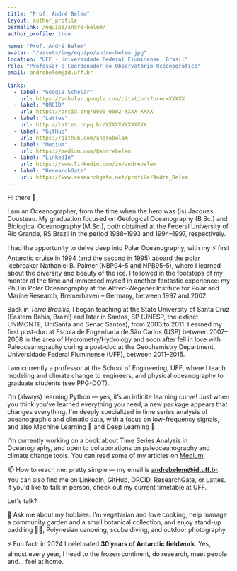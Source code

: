 ```yaml
---
title: "Prof. André Belem"
layout: author_profile
permalink: /equipe/andre-belem/
author_profile: true

name: "Prof. André Belem"
avatar: "/assets/img/equipe/andre-belem.jpg"
location: "UFF - Universidade Federal Fluminense, Brasil"
role: "Professor e Coordenador do Observatório Oceanográfico"
email: andrebelem@id.uff.br

links:
  - label: "Google Scholar"
    url: https://scholar.google.com/citations?user=XXXXX
  - label: "ORCID"
    url: https://orcid.org/0000-0002-XXXX-XXXX
  - label: "Lattes"
    url: http://lattes.cnpq.br/XXXXXXXXXXXXX
  - label: "GitHub"
    url: https://github.com/andrebelem
  - label: "Medium"
    url: https://medium.com/@andrebelem
  - label: "LinkedIn"
    url: https://www.linkedin.com/in/andrebelem
  - label: "ResearchGate"
    url: https://www.researchgate.net/profile/Andre_Belem
---
```


Hi there 👋

I am an Oceanographer, from the time when the hero was (is) Jacques Cousteau. My graduation focused on Geological Oceanography (B.Sc.) and Biological Oceanography (M.Sc.), both obtained at the Federal University of Rio Grande, RS Brazil in the period 1988–1993 and 1994–1997, respectively.

I had the opportunity to delve deep into Polar Oceanography, with my ⚡ first Antarctic cruise in 1994 (and the second in 1995) aboard the polar icebreaker Nathaniel B. Palmer (NBP94-5 and NPB95-5), where I learned about the diversity and beauty of the ice. I followed in the footsteps of my mentor at the time and immersed myself in another fantastic experience: my PhD in Polar Oceanography at the Alfred-Wegener Institute for Polar and Marine Research, Bremerhaven – Germany, between 1997 and 2002.

Back in *Terra Brasilis*, I began teaching at the State University of Santa Cruz (Eastern Bahia, Brazil) and later in Santos, SP (UNESP, the extinct UNIMONTE, UniSanta and Senac Santos), from 2003 to 2011. I earned my first post-doc at Escola de Engenharia de São Carlos (USP) between 2007–2008 in the area of Hydrometry/Hydrology and soon after fell in love with Paleoceanography during a post-doc at the Geochemistry Department, Universidade Federal Fluminense (UFF), between 2011–2015.

I am currently a professor at the School of Engineering, UFF, where I teach modeling and climate change to engineers, and physical oceanography to graduate students (see PPG-DOT).

I’m (always) learning Python — yes, it’s an infinite learning curve! Just when you think you've learned everything you need, a new package appears that changes everything. I'm deeply specialized in time series analysis of oceanographic and climatic data, with a focus on low-frequency signals, and also Machine Learning 🤖 and Deep Learning 🧠.

I’m currently working on a book about Time Series Analysis in Oceanography, and open to collaborations on paleoceanography and climate change tools. You can read some of my articles on [Medium](https://medium.com/@andrebelem).

📫 How to reach me: pretty simple — my email is **andrebelem@id.uff.br**. You can also find me on LinkedIn, GitHub, ORCID, ResearchGate, or Lattes. If you'd like to talk in person, check out my current timetable at UFF.

Let's talk?

💬 Ask me about my hobbies: I'm vegetarian and love cooking, help manage a community garden and a small botanical collection, and enjoy stand-up paddling 🏄‍♂️, Polynesian canoeing, scuba diving, and outdoor photography.

⚡ Fun fact: in 2024 I celebrated **30 years of Antarctic fieldwork**. Yes, almost every year, I head to the frozen continent, do research, meet people and... feel at home.

